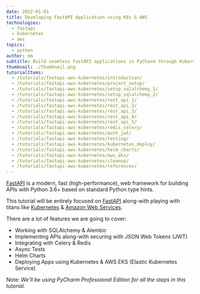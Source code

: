 ```yaml
---
date: 2022-01-01
title: Developing FastAPI Application using K8s & AWS
technologies:
  - fastapi
  - kubernetes
  - aws
topics:
  - python
author: mm
subtitle: Build seamless FastAPI applications in PyCharm through Kubernetes & AWS.
thumbnail: ./thumbnail.png
tutorialItems:
  - /tutorials/fastapi-aws-kubernetes/introduction/
  - /tutorials/fastapi-aws-kubernetes/project_setup/
  - /tutorials/fastapi-aws-kubernetes/setup_sqlalchemy_1/
  - /tutorials/fastapi-aws-kubernetes/setup_sqlalchemy_2/
  - /tutorials/fastapi-aws-kubernetes/rest_api_1/
  - /tutorials/fastapi-aws-kubernetes/rest_api_2/
  - /tutorials/fastapi-aws-kubernetes/rest_api_3/
  - /tutorials/fastapi-aws-kubernetes/rest_api_4/
  - /tutorials/fastapi-aws-kubernetes/rest_api_5/
  - /tutorials/fastapi-aws-kubernetes/redis_celery/
  - /tutorials/fastapi-aws-kubernetes/auth_jwt/
  - /tutorials/fastapi-aws-kubernetes/testing/
  - /tutorials/fastapi-aws-kubernetes/kubernetes_deploy/
  - /tutorials/fastapi-aws-kubernetes/helm_charts/
  - /tutorials/fastapi-aws-kubernetes/aws_eks/
  - /tutorials/fastapi-aws-kubernetes/cleanup/
  - /tutorials/fastapi-aws-kubernetes/references/
---
```



[FastAPI](https://fastapi.tiangolo.com/) is a modern, fast (high-performance), web framework for building APIs with Python 3.6+ based on standard Python type hints.

This tutorial will be entirely focused on [FastAPI](https://fastapi.tiangolo.com/) along-with playing with titans like [Kubernetes](https://kubernetes.io/) & [Amazon Web Services](https://aws.amazon.com/).

There are a lot of features we are going to cover:

* Working with SQLAlchemy & Alembic
* Implementing APIs along-with securing with JSON Web Tokens (JWT)
* Integrating with Celery & Redis
* Async Tests
* Helm Charts
* Deploying Apps using Kubernetes & AWS EKS (Elastic Kubernetes Service)


Note: *We'll be using PyCharm Professional Edition for all the steps in this tutorial.*

